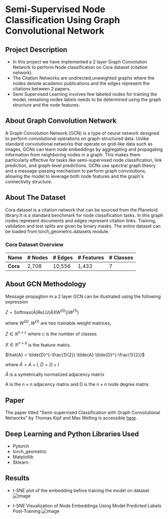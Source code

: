 # Semi-Supervised Node Classification Using Graph Convolutional Network

## Project Description
- In this project we have implemented a 2 layer Graph Convolution Network to perform Node classification on Cora dataset (citation network). 
- The Citation Networks are undirected,unweighted graphs where the nodes denote academic publications and the edges represent the citations between 2 papers.
- Semi Supervised Learning involves few labeled nodes for training the model, remaining nodes labels needs to be determined using the graph structure and the node features.

## About Graph Convolution Network
A Graph Convolution Network (GCN) is a type of neural network designed to perform convolutional operations on graph-structured data. Unlike standard convolutional networks that operate on grid-like data such as images, GCNs can learn node embeddings by aggregating and propagating information from neighboring nodes in a graph. This makes them particularly effective for tasks like semi-supervised node classification, link prediction, and graph-level predictions. GCNs use spectral graph theory and a message-passing mechanism to perform graph convolutions, allowing the model to leverage both node features and the graph's connectivity structure.

## About The Dataset
Cora dataset is a citation network that can be sourced from the Planetoid library.It is a standard benchmark for node classification tasks. In this graph nodes represent documents and edges represent citation links. Training, validation and test splits are given by binary masks. The entire dataset can be loaded from torch_geometric.datasets module.
### Cora Dataset Overview

| **Name** | **# Nodes** | **# Edges** | **# Features** | **# Classes** |
|----------|-------------|-------------|----------------|---------------|
| **Cora** | 2,708       | 10,556      | 1,433          | 7             |

## About GCN Methodology

Message propagtion in a 2 layer GCN can be illustrated using the following expression

$Z=\text{Softmax}(\hat{A}(ReLU(\hat{A} X W^{(0)})) W^{(1)})$

where $W^{(0)}, W^{(1)}$ are two trainable weight matrices,

$Z \in \mathbb{R}^{n \times c}$ where $c$ is the number of classes

$X \in \mathbb{R}^{n \times d}$ is the feature matrix.

$\hat{A} = \tilde{D}^{-\frac{1}{2}} \tilde{A} \tilde{D}^{-\frac{1}{2}}$

where $\tilde{A} = A + I$, $\tilde{D}= D + I$

$\hat{A}$ is a symetrically normalized adjacency matrix

A is the $n \times n$ adjacency matrix and D is the $n \times n$ node degree matrix

## Paper
The paper titled "Semi-supervised Classification with Graph Convolutional Networks" by Thomas Kipf and Max Welling is accessible [here](https://arxiv.org/abs/1609.02907).

## Deep Learning and Python Libraries Used
- Pytorch
- torch_geometric
- Matplotlib
- Sklearn

## Results
- t-SNE plot of the embedding before training the model on dataset
![image](https://github.com/user-attachments/assets/94cea927-58cd-4b06-b38b-9f2387a81700)


- t-SNE Visualization of Node Embeddings Using Model Predicted Labels Post-Training
  ![image](https://github.com/user-attachments/assets/77376e59-68bf-4d28-a243-53f6847c7375)

